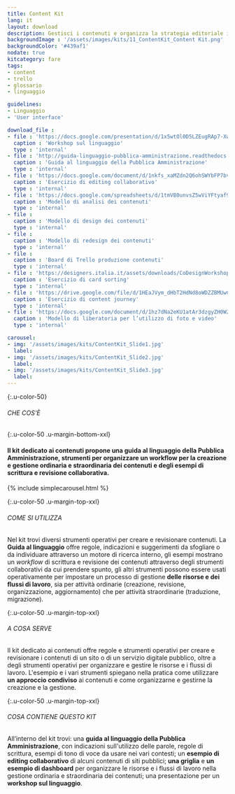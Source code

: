 ```yaml
---
title: Content Kit
lang: it
layout: download
description: Gestisci i contenuti e organizza la strategia editoriale in modo collaborativo
backgroundImage : '/assets/images/kits/11_ContentKit_Content Kit.png'
backgroundColor: '#439af1'
nodate: true
kitcategory: fare
tags: 
- content
- trello
- glossario
- linguaggio

guidelines:
- Linguaggio
- 'User interface'

download_file :
- file : 'https://docs.google.com/presentation/d/1x5wtOl0D5LZEugRAp7-XwNdcyAV_ScG9O2e9Jy2Pnbg/edit?usp=sharing'
  caption : 'Workshop sul linguaggio'
  type : 'internal'
- file : 'http://guida-linguaggio-pubblica-amministrazione.readthedocs.io/it/latest/index.html'
  caption : 'Guida al linguaggio della Pubblica Amministrazione'
  type : 'internal'
- file : 'https://docs.google.com/document/d/1nkfs_xaMZdn2Q6ohSWYbFP7bvLnmKO75hyqO3ws38Fc/edit?usp=sharing'
  caption : 'Esercizio di editing collaborativo'
  type : 'internal'
- file : 'https://docs.google.com/spreadsheets/d/1tmVB0unvsZ5wViYFtyaf95t69Pt4a5JAIFmGdjJjdwI/edit?usp=sharing'
  caption : 'Modello di analisi dei contenuti'
  type : 'internal'
- file : 
  caption : 'Modello di design dei contenuti'
  type : 'internal'
- file : 
  caption : 'Modello di redesign dei contenuti'
  type : 'internal'
- file : 
  caption : 'Board di Trello produzione contenuti'
  type : 'internal'
- file : 'https://designers.italia.it/assets/downloads/CoDesignWorkshop_Card%20sorting.pdf'
  caption : 'Esercizio di card sorting'
  type : 'internal'
- file : 'https://drive.google.com/file/d/1HEaJVym_dHbT2HdNd8oWDZZBMUwCuaFe/view?usp=sharing'
  caption : 'Esercizio di content journey'
  type : 'internal'
- file : 'https://docs.google.com/document/d/1hz7dNa2eKU1atAr3dzgyZH0W2kETBuDBejk62wEVPL4/edit?usp=sharing'
  caption : 'Modello di liberatoria per l’utilizzo di foto e video'
  type : 'internal'

carousel:
- img: '/assets/images/kits/ContentKit_Slide1.jpg'
  label:
- img: '/assets/images/kits/ContentKit_Slide2.jpg'
  label:
- img: '/assets/images/kits/ContentKit_Slide3.jpg'
  label:
---
```


{:.u-color-50}
###### CHE COS’È

{:.u-color-50 .u-margin-bottom-xxl}
#### Il kit dedicato ai contenuti propone una guida al linguaggio della Pubblica Amministrazione, strumenti per organizzare un workflow per la **creazione e gestione** ordinaria e straordinaria dei contenuti e degli **esempi** di scrittura e revisione collaborativa.

{% include simplecarousel.html  %} 

{:.u-color-50 .u-margin-top-xxl}
###### COME SI UTILIZZA
Nel kit trovi diversi strumenti operativi per creare e revisionare contenuti. La **Guida al linguaggio** offre regole, indicazioni e suggerimenti da sfogliare o da individuare attraverso un motore di ricerca interno, gli esempi mostrano un *workflow* di scrittura e revisione dei contenuti attraverso degli strumenti collaborativi da cui prendere spunto, gli altri strumenti possono essere usati operativamente per impostare un processo di gestione **delle risorse e dei flussi di lavoro**, sia per attività ordinarie (creazione, revisione,  organizzazione, aggiornamento) che per attività straordinarie (traduzione, migrazione). 


{:.u-color-50 .u-margin-top-xxl}
###### A COSA SERVE
Il kit dedicato ai contenuti offre regole e strumenti operativi per creare e revisionare i contenuti di un sito o di un servizio digitale pubblico, oltre a degli strumenti operativi per organizzare e gestire le risorse e i flussi di lavoro. L'esempio e i vari strumenti spiegano nella pratica come utilizzare **un approccio condiviso** ai contenuti e come organizzarne e gestirne la creazione e la gestione. 

{:.u-color-50 .u-margin-top-xxl}
###### COSA CONTIENE QUESTO KIT
All’interno del kit trovi: una **guida al linguaggio della Pubblica Amministrazione**, con indicazioni sull'utilizzo delle parole, regole di scrittura, esempi di tono di voce da usare nei vari contesti; un **esempio di editing collaborativo** di alcuni contenuti di siti pubblici; **una griglia** e **un esempio di dashboard** per organizzare le risorse e i flussi di lavoro nella gestione ordinaria e straordinaria dei contenuti; una presentazione per un **workshop sul linguaggio**. 
